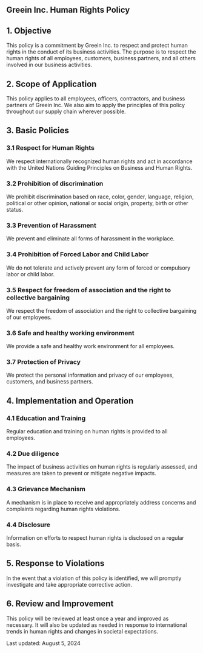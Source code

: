 ## Greein Inc. Human Rights Policy

## 1\. Objective

This policy is a commitment by Greein Inc. to respect and protect human rights in the conduct of its business activities. The purpose is to respect the human rights of all employees, customers, business partners, and all others involved in our business activities.

## 2\. Scope of Application

This policy applies to all employees, officers, contractors, and business partners of Greein Inc. We also aim to apply the principles of this policy throughout our supply chain wherever possible.

## 3. Basic Policies

### 3.1 Respect for Human Rights

We respect internationally recognized human rights and act in accordance with the United Nations Guiding Principles on Business and Human Rights.

### 3.2 Prohibition of discrimination

We prohibit discrimination based on race, color, gender, language, religion, political or other opinion, national or social origin, property, birth or other status.

### 3.3 Prevention of Harassment

We prevent and eliminate all forms of harassment in the workplace.

### 3.4 Prohibition of Forced Labor and Child Labor

We do not tolerate and actively prevent any form of forced or compulsory labor or child labor.

### 3.5 Respect for freedom of association and the right to collective bargaining

We respect the freedom of association and the right to collective bargaining of our employees.

### 3.6 Safe and healthy working environment

We provide a safe and healthy work environment for all employees.

### 3.7 Protection of Privacy

We protect the personal information and privacy of our employees, customers, and business partners.

## 4\. Implementation and Operation

### 4.1 Education and Training

Regular education and training on human rights is provided to all employees.

### 4.2 Due diligence

The impact of business activities on human rights is regularly assessed, and measures are taken to prevent or mitigate negative impacts.

### 4.3 Grievance Mechanism

A mechanism is in place to receive and appropriately address concerns and complaints regarding human rights violations.

### 4.4 Disclosure

Information on efforts to respect human rights is disclosed on a regular basis.

## 5\. Response to Violations

In the event that a violation of this policy is identified, we will promptly investigate and take appropriate corrective action.

## 6\. Review and Improvement

This policy will be reviewed at least once a year and improved as necessary. It will also be updated as needed in response to international trends in human rights and changes in societal expectations.

Last updated: August 5, 2024
